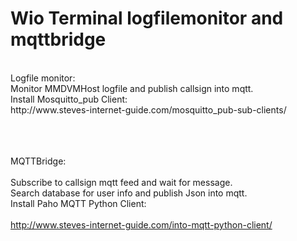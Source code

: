 # Wio Terminal logfilemonitor and mqttbridge	
<br>	
  Logfile monitor:<br>	
  Monitor MMDVMHost logfile and publish callsign into mqtt.<br>	
  Install Mosquitto_pub Client:<br>	
  http://www.steves-internet-guide.com/mosquitto_pub-sub-clients/<br>	

<br><br>	
  MQTTBridge:<br>	
  Subscribe to callsign mqtt feed and wait for message.<br>	
  Search database for user info and publish Json into mqtt.<br>	
  Install Paho MQTT Python Client:<br>	
  http://www.steves-internet-guide.com/into-mqtt-python-client/<br>	

<br><br>
